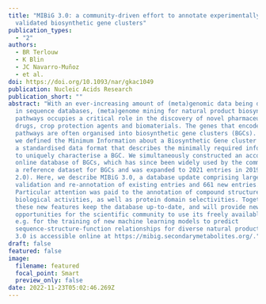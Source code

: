 ```yaml
---
title: "MIBiG 3.0: a community-driven effort to annotate experimentally
  validated biosynthetic gene clusters"
publication_types:
  - "2"
authors:
  - BR Terlouw
  - K Blin
  - JC Navarro-Muñoz
  - et al.
doi: https://doi.org/10.1093/nar/gkac1049
publication: Nucleic Acids Research
publication_short: ""
abstract: "With an ever-increasing amount of (meta)genomic data being deposited
  in sequence databases, (meta)genome mining for natural product biosynthetic
  pathways occupies a critical role in the discovery of novel pharmaceutical
  drugs, crop protection agents and biomaterials. The genes that encode these
  pathways are often organised into biosynthetic gene clusters (BGCs). In 2015,
  we defined the Minimum Information about a Biosynthetic Gene cluster (MIBiG):
  a standardised data format that describes the minimally required information
  to uniquely characterise a BGC. We simultaneously constructed an accompanying
  online database of BGCs, which has since been widely used by the community as
  a reference dataset for BGCs and was expanded to 2021 entries in 2019 (MIBiG
  2.0). Here, we describe MIBiG 3.0, a database update comprising large-scale
  validation and re-annotation of existing entries and 661 new entries.
  Particular attention was paid to the annotation of compound structures and
  biological activities, as well as protein domain selectivities. Together,
  these new features keep the database up-to-date, and will provide new
  opportunities for the scientific community to use its freely available data,
  e.g. for the training of new machine learning models to predict
  sequence-structure-function relationships for diverse natural products. MIBiG
  3.0 is accessible online at https://mibig.secondarymetabolites.org/."
draft: false
featured: false
image:
  filename: featured
  focal_point: Smart
  preview_only: false
date: 2022-11-23T05:02:46.269Z
---
```

